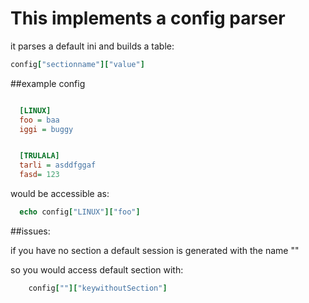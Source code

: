 # This implements a config parser


it parses a default ini and builds
a table:

```nim
config["sectionname"]["value"]
```

##example config
```ini

  [LINUX]
  foo = baa
  iggi = buggy


  [TRULALA]
  tarli = asddfggaf
  fasd= 123
```

would be accessible as:
```nim
  echo config["LINUX"]["foo"]
```


##issues:

  if you have no section a default session is generated
  with the name ""

  so you would access default section with:
  
```nim  
    config[""]["keywithoutSection"]
```